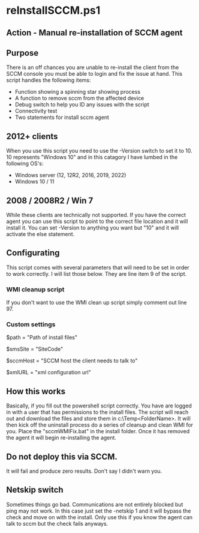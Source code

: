 # reInstallSCCM.ps1

## Action - Manual re-installation of SCCM agent

## Purpose
There is an off chances you are unable to re-install the client from the SCCM console you must be able to login and fix the issue at hand.  This script handles the following items:
* Function showing a spinning star showing process
* A function to remove sccm from the affected device
* Debug switch to help you ID any issues with the script
* Connectivity test
* Two statements for install sccm agent

## 2012+ clients
When you use this script you need to use the -Version switch to set it to 10.  10 represents "Windows 10" and in this catagory I have lumbed in the following OS's:
* Windows server (12, 12R2, 2016, 2019, 2022)
* Windows 10 / 11

## 2008 / 2008R2 / Win 7
While these clients are technically not supported.  If you have the correct agent you can use this  script to point to the correct file location and it will install it.  You can set -Version to anything you want but "10" and it will activate the else statement.

## Configurating
This script comes with several parameters that will need to be set in order to work correctly.  I will list those below.  They are line item 9 of the script.

### WMI cleanup script
If you don't want to use the WMI clean up script simply comment out line 97.

### Custom settings
$path = "Path of install files"</br>

$smsSite = "SiteCode"

$sccmHost = "SCCM host the client needs to talk to"

$xmlURL = "xml configuration url"

## How this works
Basically, if you fill out the powershell script correctly.  You have are logged in  with a user that has permissions to the install files.  The script will reach out and download the files and store them in c:\Temp\<FolderName>.  It will then kick off the uninstall process do a series of cleanup and clean WMI for you.  Place the "sccmWMIFix.bat" in the install folder.  Once it has removed the agent it will begin re-installing the agent.

## Do not deploy this via SCCM.
It will fail and produce zero results.  Don't say I didn't warn you.

## Netskip switch
Sometimes things go bad.  Communications are not entirely blocked but ping may not work.  In this case just set the -netskip 1 and it will bypass the check and move on with the install.  Only use this if you know the agent can talk to sccm but the check fails anyways.
